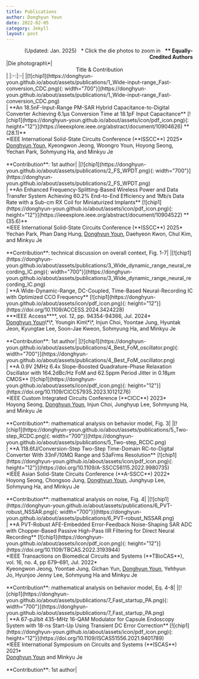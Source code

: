 ```yaml
---
title: Publications
author: Donghyun Youn
date: 2022-02-05
category: Jekyll
layout: post
---
```


<div style="text-align: right">(Updated: Jan. 2025)&nbsp;&nbsp;&nbsp;* Click the die photos to zoom in&nbsp;&nbsp;&nbsp;<b>** Equally-Credited Authors</b></div>

<div class="table-wrapper" markdown="block">
|Die photograph\*|<center>Title & Contribution</center>|
|:-:|:-|
|[![chip1](https://donghyun-youn.github.io/about/assets/publications/1_Wide-input-range_Fast-conversion_CDC.png){: width="700"}](https://donghyun-youn.github.io/about/assets/publications/1_Wide-input-range_Fast-conversion_CDC.png) <br> | **An 18.5nF-Input-Range PM-SAR Hybrid Capacitance-to-Digital Converter Achieving 6.1μs Conversion Time at 18.1pF Input Capacitance** [![chip1](https://donghyun-youn.github.io/about/assets/icon/pdf_icon.png){: height="12"}](https://ieeexplore.ieee.org/abstract/document/10904626) **(28.1)**<br>*IEEE International Solid-State Circuits Conference (**ISSCC**) 2025* <br> <u>Donghyun Youn</u>, Kyeongwon Jeong, Woongro Youn, Hoyong Seong, Yechan Park, Sohmyung Ha, and Minkyu Je <br><br> **Contribution**: 1st author|
|[![chip1](https://donghyun-youn.github.io/about/assets/publications/2_FS_WPDT.png){: width="700"}](https://donghyun-youn.github.io/about/assets/publications/2_FS_WPDT.png) <br> | **An Enhanced Frequency-Splitting-Based Wireless Power and Data Transfer System Achieving 60.2% End-to-End Efficiency and 1Mb/s Data Rate with a Sub-cm RX Coil for Miniaturized Implants** [![chip1](https://donghyun-youn.github.io/about/assets/icon/pdf_icon.png){: height="12"}](https://ieeexplore.ieee.org/abstract/document/10904522) **(35.6)**<br>*IEEE International Solid-State Circuits Conference (**ISSCC**) 2025* <br> Yechan Park, Phan Dang Hung, <u>Donghyun Youn</u>, Daehyeon Kwon, Chul Kim, and Minkyu Je <br><br> **Contribution**: technical discussion on overall context, Fig. 1-7|
|[![chip1](https://donghyun-youn.github.io/about/assets/publications/3_Wide_dynamic_range_neural_recording_IC.png){: width="700"}](https://donghyun-youn.github.io/about/assets/publications/3_Wide_dynamic_range_neural_recording_IC.png) <br> | **A Wide-Dynamic-Range, DC-Coupled, Time-Based Neural-Recording IC with Optimized CCO Frequency** [![chip1](https://donghyun-youn.github.io/about/assets/icon/pdf_icon.png){: height="12"}](https://doi.org/10.1109/ACCESS.2024.3424228) <br>***IEEE Access****, vol. 12, pp. 94354-94366, Jul. 2024* <br> <u>Donghyun Youn</u>\*\*, Youngin Kim\*\*, Injun Choi, Yoontae Jung, Hyuntak Jeon, Kyungtae Lee, Soon-Jae Kweon, Sohmyung Ha, and Minkyu Je <br><br> **Contribution**: 1st author|
|[![chip1](https://donghyun-youn.github.io/about/assets/publications/4_Best_FoM_oscillator.png){: width="700"}](https://donghyun-youn.github.io/about/assets/publications/4_Best_FoM_oscillator.png) <br> | **A 0.9V 2MHz 6.4x Slope-Boosted Quadrature-Phase Relaxation Oscillator with 164.2dBc/Hz FoM and 62.5ppm Period Jitter in 0.18μm CMOS** [![chip1](https://donghyun-youn.github.io/about/assets/icon/pdf_icon.png){: height="12"}](https://doi.org/10.1109/CICC57935.2023.10121276) <br>*IEEE Custom Integrated Circuits Conference (**CICC**) 2023* <br> Hoyong Seong, <u>Donghyun Youn</u>, Injun Choi, Junghyup Lee, Sohmyung Ha, and Minkyu Je <br><br> **Contribution**: mathematical analysis on behavior model, Fig. 3|
|[![chip1](https://donghyun-youn.github.io/about/assets/publications/5_Two-step_RCDC.png){: width="700"}](https://donghyun-youn.github.io/about/assets/publications/5_Two-step_RCDC.png) <br> | **A 118.6fJ/Conversion-Step Two-Step Time-Domain RC-to-Digital Converter With 33nF/10MΩ Range and 53aFrms Resolution** [![chip1](https://donghyun-youn.github.io/about/assets/icon/pdf_icon.png){: height="12"}](https://doi.org/10.1109/A-SSCC56115.2022.9980735) <br>*IEEE Asian Solid-State Circuits Conference (**A-SSCC**) 2022* <br> Hoyong Seong, Chongsoo Jung, <u>Donghyun Youn</u>, Junghyup Lee, Sohmyung Ha, and Minkyu Je <br><br> **Contribution**: mathematical analysis on noise, Fig. 4|
|[![chip1](https://donghyun-youn.github.io/about/assets/publications/6_PVT-robust_NSSAR.png){: width="700"}](https://donghyun-youn.github.io/about/assets/publications/6_PVT-robust_NSSAR.png) <br> | **A PVT-Robust AFE-Embedded Error-Feedback Noise-Shaping SAR ADC with Chopper-Based Passive High-Pass IIR Filtering for Direct Neural Recording** [![chip1](https://donghyun-youn.github.io/about/assets/icon/pdf_icon.png){: height="12"}](https://doi.org/10.1109/TBCAS.2022.3193944) <br>*IEEE Transactions on Biomedical Circuits and Systems (**TBioCAS**), vol. 16, no. 4, pp 679–691, Jul. 2022* <br> Kyeongwon Jeong, Yoontae Jung, Gichan Yun, <u>Donghyun Youn</u>, Yehhyun Jo, Hyunjoo Jenny Lee, Sohmyung Ha and Minkyu Je<br><br> **Contribution**: mathematical analysis on behavior model, Eq. 4-8|
|[![chip1](https://donghyun-youn.github.io/about/assets/publications/7_Fast_startup_PA.png){: width="700"}](https://donghyun-youn.github.io/about/assets/publications/7_Fast_startup_PA.png) <br> | **A 67-pJ/bit 435-MHz 16-QAM Modulator for Capsule Endoscopy System with 18-ns Start-Up Using Transient DC Error Correction** [![chip1](https://donghyun-youn.github.io/about/assets/icon/pdf_icon.png){: height="12"}](https://doi.org/10.1109/ISCAS51556.2021.9401789) <br>*IEEE International Symposium on Circuits and Systems (**ISCAS**) 2021* <br> <u>Donghyun Youn</u> and Minkyu Je <br><br> **Contribution**: 1st author|

</div>
